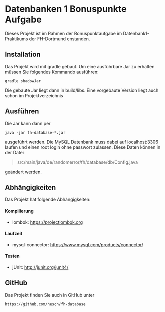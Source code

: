 # Datenbanken 1 Bonuspunkte Aufgabe

Dieses Projekt ist im Rahmen der Bonuspunktaufgabe im Datenbank1-Praktikums der FH-Dortmund enstanden.

## Installation

Das Projekt wird mit gradle gebaut. Um eine ausführbare Jar zu erhalten müssen Sie folgendes Kommando ausführen: 

```shell
gradle shadowJar
```

Die gebaute Jar liegt dann in build/libs.
Eine vorgebaute Version liegt auch schon im Projektverzeichnis

## Ausführen

Die Jar kann dann per
```shell
java -jar fh-database-*.jar
```
ausgeführt werden.
Die MySQL Datenbank muss dabei auf localhost:3306 laufen und einen root login ohne passwort zulassen.
Diese Daten können in der Datei 
> src/main/java/de/randomerror/fh/database/db/Config.java

geändert werden.

## Abhängigkeiten

Das Projekt hat folgende Abhängigkeiten:

#### Kompilierung

- lombok: https://projectlombok.org

#### Laufzeit

- mysql-connector: https://www.mysql.com/products/connector/

#### Testen

- jUnit: http://junit.org/junit4/

## GitHub

Das Projekt finden Sie auch in GitHub unter

```
https://github.com/hesch/fh-database
```